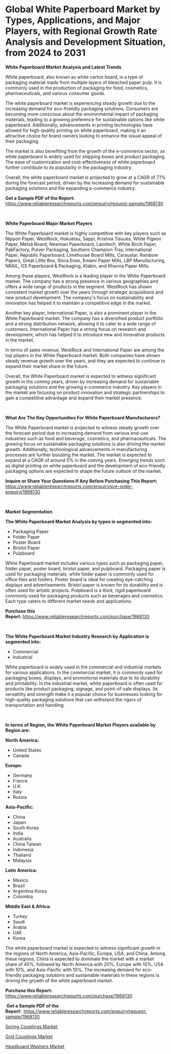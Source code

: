 <p><h1>Global White Paperboard Market by Types, Applications, and Major Players, with Regional Growth Rate Analysis and Development Situation, from 2024 to 2031</h1></p><p><strong>White Paperboard Market Analysis and Latest Trends</strong></p>
<p><p>White paperboard, also known as white carton board, is a type of packaging material made from multiple layers of bleached paper pulp. It is commonly used in the production of packaging for food, cosmetics, pharmaceuticals, and various consumer goods.</p><p>The white paperboard market is experiencing steady growth due to the increasing demand for eco-friendly packaging solutions. Consumers are becoming more conscious about the environmental impact of packaging materials, leading to a growing preference for sustainable options like white paperboard. Additionally, advancements in printing technologies have allowed for high-quality printing on white paperboard, making it an attractive choice for brand owners looking to enhance the visual appeal of their packaging.</p><p>The market is also benefiting from the growth of the e-commerce sector, as white paperboard is widely used for shipping boxes and product packaging. The ease of customization and cost-effectiveness of white paperboard further contribute to its popularity in the packaging industry.</p><p>Overall, the white paperboard market is projected to grow at a CAGR of 7.1% during the forecast period, driven by the increasing demand for sustainable packaging solutions and the expanding e-commerce industry.</p></p>
<p><strong>Get a Sample PDF of the Report:&nbsp;</strong> <a href="https://www.reliableresearchreports.com/enquiry/request-sample/1968130">https://www.reliableresearchreports.com/enquiry/request-sample/1968130</a></p>
<p>&nbsp;</p>
<p><strong>White Paperboard Major Market Players</strong></p>
<p><p>The White Paperboard market is highly competitive with key players such as Nippon Paper, WestRock, Hokuetsu, Sappi, Krishna Tissues, White Pigeon Paper, Metsä Board, Newman Paperboard, Lamitech, White Birch Paper, PakFactory, Pulver Packaging, Southern Champion Tray, International Paper, Republic Paperboard, Limehouse Board Mills, Caraustar, Rainbow Papers, Great Little Box, Stora Enso, Emami Paper Mills, LBP Manufacturing, NRAIL, GS Paperboard & Packaging, Klabin, and Khanna Paper Mills.</p><p>Among these players, WestRock is a leading player in the White Paperboard market. The company has a strong presence in various geographies and offers a wide range of products in the segment. WestRock has shown consistent market growth over the years through strategic acquisitions and new product development. The company's focus on sustainability and innovation has helped it to maintain a competitive edge in the market.</p><p>Another key player, International Paper, is also a prominent player in the White Paperboard market. The company has a diversified product portfolio and a strong distribution network, allowing it to cater to a wide range of customers. International Paper has a strong focus on research and development, which has helped it to introduce new and innovative products in the market.</p><p>In terms of sales revenue, WestRock and International Paper are among the top players in the White Paperboard market. Both companies have shown steady revenue growth over the years, and they are expected to continue to expand their market share in the future.</p><p>Overall, the White Paperboard market is expected to witness significant growth in the coming years, driven by increasing demand for sustainable packaging solutions and the growing e-commerce industry. Key players in the market are focusing on product innovation and strategic partnerships to gain a competitive advantage and expand their market presence.</p></p>
<p>&nbsp;</p>
<p><strong>What Are The Key Opportunities For White Paperboard Manufacturers?</strong></p>
<p><p>The White Paperboard market is projected to witness steady growth over the forecast period due to increasing demand from various end-use industries such as food and beverage, cosmetics, and pharmaceuticals. The growing focus on sustainable packaging solutions is also driving the market growth. Additionally, technological advancements in manufacturing processes are further boosting the market. The market is expected to expand at a CAGR of around 5% in the coming years. Emerging trends such as digital printing on white paperboard and the development of eco-friendly packaging options are expected to shape the future outlook of the market.</p></p>
<p><strong>Inquire or Share Your Questions If Any Before Purchasing This Report:</strong> <a href="https://www.reliableresearchreports.com/enquiry/pre-order-enquiry/1968130">https://www.reliableresearchreports.com/enquiry/pre-order-enquiry/1968130</a></p>
<p>&nbsp;</p>
<p><strong>Market Segmentation</strong></p>
<p><strong>The White Paperboard Market Analysis by types is segmented into:</strong></p>
<p><ul><li>Packaging Paper</li><li>Folder Paper</li><li>Poster Board</li><li>Bristol Paper</li><li>Pulpboard</li></ul></p>
<p><p>White Paperboard market includes various types such as packaging paper, folder paper, poster board, bristol paper, and pulpboard. Packaging paper is used for packaging materials, while folder paper is commonly used for office files and folders. Poster board is ideal for creating eye-catching displays and advertisements. Bristol paper is known for its durability and is often used for artistic projects. Pulpboard is a thick, rigid paperboard commonly used for packaging products such as beverages and cosmetics. Each type caters to different market needs and applications.</p></p>
<p><strong>Purchase this Report:&nbsp;</strong><a href="https://www.reliableresearchreports.com/purchase/1968130">https://www.reliableresearchreports.com/purchase/1968130</a></p>
<p>&nbsp;</p>
<p><strong>The White Paperboard Market Industry Research by Application is segmented into:</strong></p>
<p><ul><li>Commercial</li><li>Industrial</li></ul></p>
<p><p>White paperboard is widely used in the commercial and industrial markets for various applications. In the commercial market, it is commonly used for packaging boxes, displays, and promotional materials due to its durability and printability. In the industrial market, white paperboard is often used for products like product packaging, signage, and point-of-sale displays. Its versatility and strength make it a popular choice for businesses looking for high-quality packaging solutions that can withstand the rigors of transportation and handling.</p></p>
<p>&nbsp;</p>
<p><strong>In terms of Region, the White Paperboard Market Players available by Region are:</strong></p>
<p>
    <p> <strong> North America: </strong>
        <ul>
            <li>United States</li>
            <li>Canada</li>
        </ul>
        </p> 
    <p> <strong> Europe: </strong>
        <ul>
            <li>Germany</li>
            <li>France</li>
            <li>U.K.</li>
            <li>Italy</li>
            <li>Russia</li>
        </ul>
        </p> 
    <p> <strong> Asia-Pacific: </strong>
        <ul>
            <li>China</li>
            <li>Japan</li>
            <li>South Korea</li>
            <li>India</li>
            <li>Australia</li>
            <li>China Taiwan</li>
            <li>Indonesia</li>
            <li>Thailand</li>
            <li>Malaysia</li>
        </ul>
        </p> 
    <p> <strong> Latin America: </strong>
        <ul>
            <li>Mexico</li>
            <li>Brazil</li>
            <li>Argentina Korea</li>
            <li>Colombia</li>
        </ul>
        </p> 
    <p> <strong> Middle East & Africa: </strong>
        <ul>
            <li>Turkey</li>
            <li>Saudi</li>
            <li>Arabia</li>
            <li>UAE</li>
            <li>Korea</li>
        </ul>
    </p>
    </p>
<p><p>The white paperboard market is expected to witness significant growth in the regions of North America, Asia-Pacific, Europe, USA, and China. Among these regions, China is expected to dominate the market with a market share of 45%, followed by North America with 20%, Europe with 15%, USA with 10%, and Asia-Pacific with 10%. The increasing demand for eco-friendly packaging solutions and sustainable materials in these regions is driving the growth of the white paperboard market.</p></p>
<p><strong>Purchase this Report: </strong><a href="https://www.reliableresearchreports.com/purchase/1968130">https://www.reliableresearchreports.com/purchase/1968130</a></p>
<p>&nbsp;<strong>Get a Sample PDF of the Report:&nbsp;&nbsp;</strong><a href="https://www.reliableresearchreports.com/enquiry/request-sample/1968130">https://www.reliableresearchreports.com/enquiry/request-sample/1968130</a></p>
<p><strong></strong></p>
<p><p><a href="https://view.publitas.com/reportprime-1/spring-couplings-market-size-share-trends-analysis-report-by-material-by-type-by-end-user-by-region-and-segment-forecasts-2023-2030/">Spring Couplings Market</a></p><p><a href="https://view.publitas.com/reportprime-1/grid-couplings-market-provides-a-comprehensive-analysis-including-a-macro-overview-of-the-market-as-well-as-micro-details-such-as-market-size-and-competitive-landscape/">Grid Couplings Market</a></p><p><a href="https://view.publitas.com/reportprime-1/headboard-washers-market-analysis-and-market-size-global-industry-overview-market-segmentation-and-forecast-2023-to-2030/">Headboard Washers Market</a></p></p>
